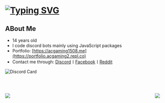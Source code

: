 # [![Typing SVG](https://readme-typing-svg.herokuapp.com?font=&color=%232576F7&size=22&height=30&lines=Developer;Student;ACGaming)](https://github.com/ACGaming1508)

## ABout Me

- 14 years old
- I code discord bots mainly using JavaScript packages
- Portfolio: [https://acgaming1508.me](https://portfolio.acgaming2.repl.co)
- Contact me through: [Discord](https://discord.com/users/878556236797341786)〡[Facebook](https://www.facebook.com/people/AC-Gaming/100050828506647/)〡[Reddit](https://www.reddit.com/user/ACGaming1508)

![Discord Card](https://discord.c99.nl/widget/theme-2/878556236797341786.png)

<br>

<br>

<p align=center>
<a href="https://github.com/ACGaming1508">
  <img align="left" src="https://github-readme-stats.vercel.app/api?username=ACGaming1508&count_private=true&hide=prs&title_color=&icon_color=f0f0f0&text_color=f0f0f0&bg_color=151b22&hide_border=true" />
  <img align="right" src="https://github-readme-stats.vercel.app/api/top-langs/?username=ACGaming1508&show_icons=true&show_icons=true&title_color=&icon_color=f0f0f0&text_color=f0f0f0&bg_color=151b22&hide_border=true"  />

<br>
